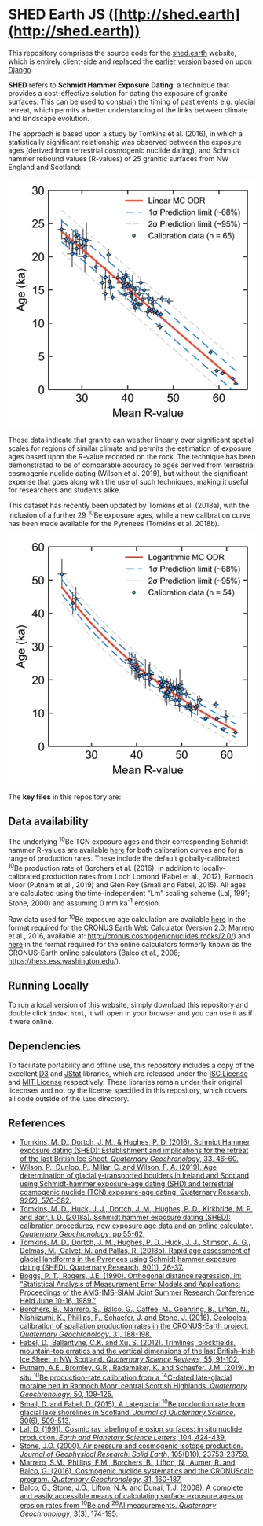 # SHED Earth JS ([http://shed.earth](http://shed.earth))

This repository comprises the source code for the [shed.earth](http://shed.earth) website, which is entirely client-side and replaced the [earlier version](https://github.com/jonnyhuck/shed-earth) based on upon [Django](https://www.djangoproject.com/). 

**SHED** refers to **Schmidt Hammer Exposure Dating**: a technique that provides a cost-effective solution for dating the exposure of granite surfaces. This can be used to constrain the timing of past events e.g. glacial retreat, which permits a better understanding of the links between climate and landscape evolution. 

The approach is based upon a study by Tomkins et al. (2016), in which a statistically significant relationship was observed between the exposure ages (derived from terrestrial cosmogenic nuclide dating), and Schmidt hammer rebound values (R-values) of 25 granitic surfaces from NW England and Scotland: 

<p align="center">
	<img width = "550" src="./images/british-curve.png"
</p>

These data indicate that granite can weather linearly over significant spatial scales for regions of similar climate and permits the estimation of exposure ages based upon the R-value recorded on the rock. The technique has been demonstrated to be of comparable accuracy to ages derived from terrestrial cosmogenic nuclide dating (Wilson et al. 2019), but without the significant expense that goes along with the use of such techniques, making it useful for researchers and students alike. 

This dataset has recently been updated by Tomkins et al. (2018a), with the inclusion of a further 29 <sup>10</sup>Be exposure ages, while a new calibration curve has been made available for the Pyrenees (Tomkins et al. 2018b).

<p align="center">
	<img width = "550" src="./images/pyrenees-curve.png"
</p>

The **key files** in this repository are:
 
## Data availability
	
The underlying <sup>10</sup>Be TCN exposure ages and their corresponding Schmidt hammer R-values are available [here](http://huckg.is/shed-earth/Calibration_Summary.csv) for both calibration curves and for a range of production rates.
These include the default globally-calibrated <sup>10</sup>Be production rate of Borchers et al. (2016), in addition to locally-calibrated production rates from Loch Lomond (Fabel et al., 2012), Rannoch Moor (Putnam et al., 2019) and Glen Roy (Small and Fabel, 2015). All ages are calculated using the time-independent “Lm” scaling scheme (Lal, 1991; Stone, 2000) and assuming 0 mm ka<sup>-1</sup> erosion.

Raw data used for <sup>10</sup>Be exposure age calculation are available [here](http://huckg.is/shed-earth/Calibration_CRONUS.csv) in the format required for the CRONUS Earth Web Calculator (Version 2.0; Marrero et al., 2016, available at: http://cronus.cosmogenicnuclides.rocks/2.0/) and [here](http://huckg.is/shed-earth/Calibration_Balco.csv) in the format required for the online calculators formerly known as the CRONUS-Earth online calculators (Balco et al., 2008; https://hess.ess.washington.edu/).                    

## Running Locally
To run a local version of this website, simply download this repository and double click `index.html`, it will open in your browser and you can use it as if it were online.

## Dependencies
To facilitate portability and offline use, this repository includes a copy of the excellent [D3](https://d3js.org) and [JStat](https://jstat.github.io) libraries, which are released under the [ISC License](https://github.com/d3/d3/blob/main/LICENSE) and [MIT License](https://github.com/jstat/jstat/blob/1.x/LICENSE) respectively. These libraries remain under their original licecnses and not by the license specified in this repository, which covers all code outside of the `libs` directory.

## References           

- [Tomkins, M. D., Dortch, J. M., & Hughes, P. D. (2016). Schmidt Hammer exposure dating (SHED): Establishment and implications for the retreat of the last British Ice Sheet. *Quaternary Geochronology*, 33, 46–60.](https://doi.org/10.1016/j.quageo.2016.02.002)
- [Wilson, P., Dunlop, P., Millar, C. and Wilson, F. A. (2019). Age determination of glacially-transported boulders in Ireland and Scotland using Schmidt-hammer exposure-age dating (SHD) and terrestrial cosmogenic nuclide (TCN) exposure-age dating. Quaternary Research, 92(2), 570-582.](https://doi.org/10.1017/qua.2019.12)
- [Tomkins, M. D., Huck, J. J., Dortch, J. M., Hughes, P. D., Kirkbride, M. P. and Barr, I. D. (2018a). Schmidt hammer exposure dating (SHED): calibration procedures, new exposure age data and an online calculator. *Quaternary Geochronology*, pp.55-62.](https://doi.org/10.1016/j.quageo.2017.12.003)
- [Tomkins, M. D., Dortch, J. M., Hughes, P. D., Huck, J. J., Stimson, A. G., Delmas, M., Calvet, M. and Pallàs, R. (2018b). Rapid age assessment of glacial landforms in the Pyrenees using Schmidt hammer exposure dating (SHED). Quaternary Research, 90(1), 26-37.](https://doi.org/10.1017/qua.2018.12)
- [Boggs, P. T., Rogers, J.E. (1990). Orthogonal distance regression, in: “Statistical Analysis of Measurement Error Models and Applications: Proceedings of the AMS-IMS-SIAM Joint Summer Research Conference Held June 10-16, 1989.”](https://doi.org/10.6028/nist.ir.89-4197)
- [Borchers, B., Marrero, S., Balco, G., Caffee, M., Goehring, B., Lifton, N., Nishiizumi, K., Phillips, F., Schaefer, J. and Stone, J. (2016). Geological calibration of spallation production rates in the CRONUS-Earth project. *Quaternary Geochronology*, 31, 188-198.](https://doi.org/10.1016/j.quageo.2015.01.009)
- [Fabel, D., Ballantyne, C.K. and Xu, S. (2012). Trimlines, blockfields, mountain-top erratics and the vertical dimensions of the last British–Irish Ice Sheet in NW Scotland. *Quaternary Science Reviews*, 55, 91-102.](https://doi.org/10.1016/j.quascirev.2012.09.002)
- [Putnam, A.E., Bromley, G.R., Rademaker, K. and Schaefer, J.M. (2019). In situ <sup>10</sup>Be production-rate calibration from a <sup>14</sup>C-dated late-glacial moraine belt in Rannoch Moor, central Scottish Highlands. *Quaternary Geochronology*, 50, 109-125.](https://doi.org/10.1016/j.quageo.2018.11.006)
- [Small, D. and Fabel, D. (2015). A Lateglacial <sup>10</sup>Be production rate from glacial lake shorelines in Scotland. *Journal of Quaternary Science*, 30(6), 509-513.](https://doi.org/10.1002/jqs.2804)
- [Lal, D. (1991). Cosmic ray labeling of erosion surfaces: in situ nuclide production. *Earth and Planetary Science Letters*, 104, 424-439.](https://doi.org/10.1016/0012-821X(91)90220-C)
- [Stone, J.O. (2000). Air pressure and cosmogenic isotope production. *Journal of Geophysical Research: Solid Earth*, 105(B10), 23753-23759.](https://doi.org/10.1029/2000JB900181)
- [Marrero, S.M., Phillips, F.M., Borchers, B., Lifton, N., Aumer, R. and Balco, G. (2016). Cosmogenic nuclide systematics and the CRONUScalc program. *Quaternary Geochronology*, 31, 160-187.](https://doi.org/10.1016/j.quageo.2015.09.005)
- [Balco, G., Stone, J.O., Lifton, N.A. and Dunai, T.J. (2008). A complete and easily accessible means of calculating surface exposure ages or erosion rates from <sup>10</sup>Be and <sup>26</sup>Al measurements. *Quaternary Geochronology*, 3(3), 174-195.](https://doi.org/10.1016/j.quageo.2007.12.001)
